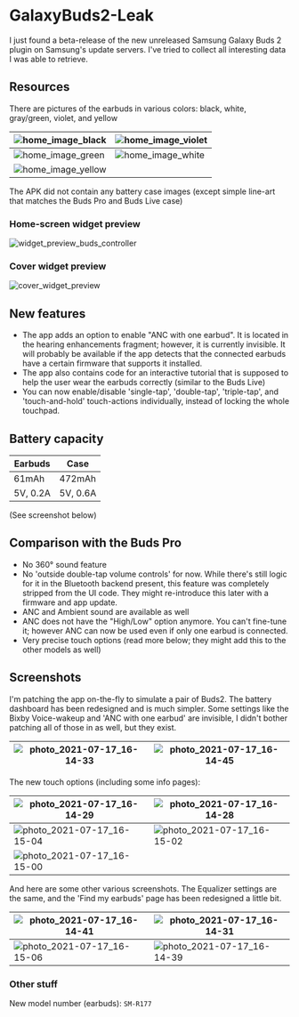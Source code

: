 # GalaxyBuds2-Leak
I just found a beta-release of the new unreleased Samsung Galaxy Buds 2 plugin on Samsung's update servers. I've tried to collect all interesting data I was able to retrieve.

## Resources

There are pictures of the earbuds in various colors: black, white, gray/green, violet, and yellow

| ![home_image_black](resources/res/drawable-xxhdpi/home_image_black.png) | ![home_image_violet](resources/res/drawable-xxhdpi/home_image_violet.png) |
| ------------------------------------------------------------ | ------------------------------------------------------------ |
| ![home_image_green](resources/res/drawable-xxhdpi/home_image_green.png) | ![home_image_white](resources/res/drawable-xxhdpi/home_image_white.png) |
| ![home_image_yellow](resources/res/drawable-xxhdpi/home_image_yellow.png) |                                                              |

The APK did not contain any battery case images (except simple line-art that matches the Buds Pro and Buds Live case)

### Home-screen widget preview

![widget_preview_buds_controller](resources/res/drawable-xxhdpi/widget_preview_buds_controller.png)

### Cover widget preview

![cover_widget_preview](resources/res/drawable-xxhdpi/cover_widget_preview.png)

## New features

* The app adds an option to enable "ANC with one earbud". It is located in the hearing enhancements fragment; however, it is currently invisible. It will probably be available if the app detects that the connected earbuds have a certain firmware that supports it installed. 
* The app also contains code for an interactive tutorial that is supposed to help the user wear the earbuds correctly (similar to the Buds Live)
* You can now enable/disable 'single-tap', 'double-tap', 'triple-tap', and 'touch-and-hold' touch-actions individually, instead of locking the whole touchpad.

## Battery capacity

| Earbuds  | Case     |
| -------- | -------- |
| 61mAh    | 472mAh   |
| 5V, 0.2A | 5V, 0.6A |

(See screenshot below)

## Comparison with the Buds Pro

- No 360° sound feature
- No 'outside double-tap volume controls' for now. While there's still logic for it in the Bluetooth backend present, this feature was completely stripped from the UI code. They might re-introduce this later with a firmware and app update.
- ANC and Ambient sound are available as well
- ANC does not have the "High/Low" option anymore. You can't fine-tune it; however ANC can now be used even if only one earbud is connected.
- Very precise touch options (read more below; they might add this to the other models as well)

## Screenshots

I'm patching the app on-the-fly to simulate a pair of Buds2. The battery dashboard has been redesigned and is much simpler. Some settings like the Bixby Voice-wakeup and 'ANC with one earbud' are invisible, I didn't bother patching all of those in as well, but they exist.

| ![photo_2021-07-17_16-14-33](screenshots/photo_2021-07-17_16-14-33.jpg) | ![photo_2021-07-17_16-14-45](screenshots/photo_2021-07-17_16-14-45.jpg) |
| ------------------------------------------------------------ | ------------------------------------------------------------ |

The new touch options (including some info pages):

| ![photo_2021-07-17_16-14-29](screenshots/photo_2021-07-17_16-14-29.jpg) | ![photo_2021-07-17_16-14-28](screenshots/photo_2021-07-17_16-14-28.jpg) |
| ------------------------------------------------------------ | ------------------------------------------------------------ |
| ![photo_2021-07-17_16-15-04](screenshots/photo_2021-07-17_16-15-04.jpg) | ![photo_2021-07-17_16-15-02](screenshots/photo_2021-07-17_16-15-02.jpg) |
| ![photo_2021-07-17_16-15-00](screenshots/photo_2021-07-17_16-15-00.jpg) |                                                              |

And here are some other various screenshots. The Equalizer settings are the same, and the 'Find my earbuds' page has been redesigned a little bit.

| ![photo_2021-07-17_16-14-41](screenshots/photo_2021-07-17_16-14-41.jpg) | ![photo_2021-07-17_16-14-31](screenshots/photo_2021-07-17_16-14-31.jpg) |
| ------------------------------------------------------------ | ------------------------------------------------------------ |
| ![photo_2021-07-17_16-15-06](screenshots/photo_2021-07-17_16-15-06.jpg) | ![photo_2021-07-17_16-14-39](screenshots/photo_2021-07-17_16-14-39.jpg) |



### Other stuff

New model number (earbuds): `SM-R177`
